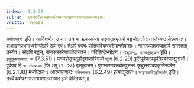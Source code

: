 ```yaml
---
index:  4.3.72
sutra:  द्व्यजृद्?ब्राआहृणर्क्प्रथमाध्वरपुरश्चरणनामाख्याताट्ठक्।
vritti:  nyasa
---
```


`अणोरपवादः` इति। आदिशब्देन ठञः। तत्र य ऋकारान्ता उद्गातृप्रभृतयो बह्वचोऽन्तोदात्तस्तेभ्यष्ठञोऽपवादः। ब्राआहृणप्रथमाध्वरेभ्योऽपि ठञ एव। तेऽपि बर्वचः प्रातिपदिकस्वरेणान्तोदात्ताः। नामाख्यातशब्दादपि समस्तात् तस्यैव। सोऽपि बह्वच्, समासस्वरेणान्तोदात्तश्च। परिशिष्टेभ्योऽणः। `पांशुकम्, पाञ्चहोतृकम्` इति। `इसुसुक्तान्तात् कः` (7.3.51)। पञ्चहोतृचतुर्होतृशब्दाविगन्ते `द्विगौ` (6.2.29) इतिपूर्वपदप्रकृतिस्वरेणाद्युदात्तौ। पूर्वपदं हि `न्रः संख्यायाः` (फि।सू।२।२८) इत्युदात्तम्। पुरश्चरणशब्दोल्युडन्तः कृदुत्तरपदप्रकृतिस्वरेण (6.2.138) मध्योदात्तः। आख्यातशब्दः `गतिरनन्तरः` (6.2.49) इत्याद्युदात्तः।
`सङ्गातविगुहीतार्थम्` इति। तच्चैकशेषसमासाश्रयणाल्लभ्यत इति वेदितव्यम्॥
